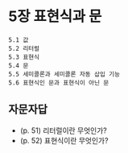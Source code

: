 # 5장 표현식과 문

```
5.1 값
5.2 리터럴
5.3 표현식
5.4 문
5.5 세미콜론과 세미콜론 자동 삽입 기능
5.6 표현식인 문과 표현식이 아닌 문
```

## 자문자답

- (p. 51) 리터럴이란 무엇인가?
- (p. 52) 표현식이란 무엇인가?
